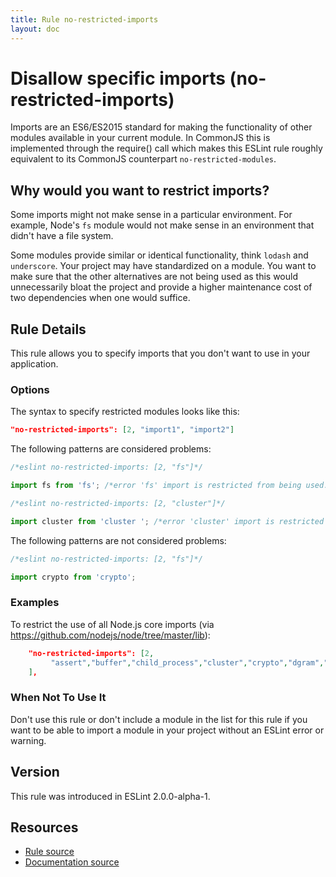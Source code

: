 ```yaml
---
title: Rule no-restricted-imports
layout: doc
---
```

<!-- Note: No pull requests accepted for this file. See README.md in the root directory for details. -->
# Disallow specific imports (no-restricted-imports)

Imports are an ES6/ES2015 standard for making the functionality of other modules available in your current module. In CommonJS this is implemented through the require() call which makes this ESLint rule roughly equivalent to its CommonJS counterpart `no-restricted-modules`.

## Why would you want to restrict imports?

Some imports might not make sense in a particular environment. For example, Node's `fs` module would not make sense in an environment that didn't have a file system.

Some modules provide similar or identical functionality, think `lodash` and `underscore`. Your project may have standardized on a module. You want to make sure that the other alternatives are not being used as this would unnecessarily bloat the project and provide a higher maintenance cost of two dependencies when one would suffice.

## Rule Details

This rule allows you to specify imports that you don't want to use in your application.

### Options

The syntax to specify restricted modules looks like this:

```json
"no-restricted-imports": [2, "import1", "import2"]
```

The following patterns are considered problems:

```js
/*eslint no-restricted-imports: [2, "fs"]*/

import fs from 'fs'; /*error 'fs' import is restricted from being used.*/
```

```js
/*eslint no-restricted-imports: [2, "cluster"]*/

import cluster from 'cluster '; /*error 'cluster' import is restricted from being used.*/
```

The following patterns are not considered problems:

```js
/*eslint no-restricted-imports: [2, "fs"]*/

import crypto from 'crypto';
```

### Examples

To restrict the use of all Node.js core imports (via https://github.com/nodejs/node/tree/master/lib):

```json
    "no-restricted-imports": [2,
         "assert","buffer","child_process","cluster","crypto","dgram","dns","domain","events","freelist","fs","http","https","module","net","os","path","punycode","querystring","readline","repl","smalloc","stream","string_decoder","sys","timers","tls","tracing","tty","url","util","vm","zlib"
    ],
```

### When Not To Use It

Don't use this rule or don't include a module in the list for this rule if you want to be able to import a module in your project without an ESLint error or warning.

## Version

This rule was introduced in ESLint 2.0.0-alpha-1.

## Resources

* [Rule source](https://github.com/eslint/eslint/tree/master/lib/rules/no-restricted-imports.js)
* [Documentation source](https://github.com/eslint/eslint/tree/master/docs/rules/no-restricted-imports.md)
